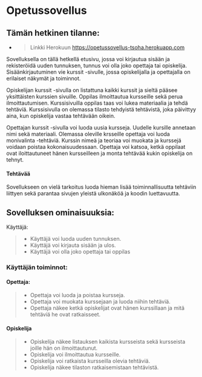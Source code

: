 <h1>Opetussovellus </h1>

<h2>Tämän hetkinen tilanne:</h2>

- > Linkki Herokuun https://opetussovellus-tsoha.herokuapp.com

Sovelluksella on tällä hetkellä etusivu, jossa voi kirjautua sisään ja rekisteröidä uuden tunnuksen, tunnus voi olla joko opettaja tai opiskelija. Sisäänkirjautuminen vie kurssit -sivulle, jossa opiskelijalla ja opettajalla on erilaiset näkymät ja toiminnot. 

Opiskelijan kurssit -sivulla on listattuna kaikki kurssit ja sieltä pääsee yksittäisten kurssien sivuille. Oppilas ilmoittautua kursseille sekä perua ilmoittautumisen. Kurssisivuilla oppilas taas voi lukea materiaalia ja tehdä tehtäviä. Kurssisivulla on olemassa tilasto tehdyistä tehtävistä, joka päivittyy aina, kun opiskelija vastaa tehtävään oikein.

Opettajan kurssit -sivulla voi luoda uusia kursseja. Uudelle kursille annetaan nimi sekä materiaali. Olemassa oleville krsseille opettaja voi luoda monivalinta -tehtäviä. Kurssin nimeä ja teoriaa voi muokata ja kurssejä voidaan poistaa kokonaisuudessaan. Opettaja voi katsoa, ketkä oppilaat ovat iloittautuneet hänen kursseilleen ja monta tehtävää kukin opiskelija on tehnyt.

<h4> Tehtävää </h4>
Sovellukseen on vielä tarkoitus luoda hieman lisää toiminnallisuutta tehtäviin liittyen sekä parantaa sivujen yleistä ulkonäköä ja koodin luettavuutta.


<h2>Sovelluksen ominaisuuksia: </h2>

<h>Käyttäjä: </h3>

> - Käyttäjä voi luoda uuden tunnuksen.
> - Käyttäjä voi kirjauta sisään ja ulos.
> - Käyttäjä voi olla joko opettaja tai oppilas

 <h3> Käyttäjän toiminnot: </h3>
 
 <h4> Opettaja: </h4>

> - Opettaja voi luoda ja poistaa kursseja.
> - Opettaja voi muokata kurssejaan ja luoda niihin tehtäviä.
> - Opettaja näkee ketkä opiskelijat ovat hänen kurssillaan ja mitä tehtäviä he ovat ratkaisseet.

<h4> Opiskelija </h4>

> - Opiskelija näkee listauksen kaikista kursseista sekä kursseista joille hän on ilmoittautunut.
> - Opiskelija voi ilmoittautua kursseille.
> - Opiskelija voi ratkaista kursseilla olevia tehtäviä. 
> - Opiskelija näkee tilaston ratkaisemistaan tehtävistä.
